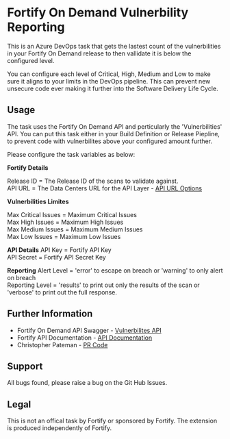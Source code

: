 # Fortify On Demand Vulnerbility Reporting

This is an Azure DevOps task that gets the lastest count of the vulnerbilities in your Fortify On Demand release to then vallidate it is below the configured level.

You can configure each level of Critical, High, Medium and Low to make sure it aligns to your limits in the DevOps pipeline. This can prevent new unsecure code ever making it further into the Software Delivery Life Cycle.

## Usage
The task uses the Fortify On Demand API and perticularly the 'Vulnerbilities' API.
You can put this task either in your Build Definition or Release Piepline, to prevent code with vulnerbilites above your configured amount further.

Please configure the task variables as below:

**Fortify Details**

Release ID = The Release ID of the scans to validate against.<br/>
API URL = The Data Centers URL for the API Layer - [API URL Options](https://emea.fortify.com/Docs/en/index.htm#Additional_Services/API/API_About.htm%3FTocPath%3DAPI%7C_____0)

**Vulnerbilities Limites**

Max Critical Issues = Maximum Critical Issues <br/>
Max High Issues = Maximum High Issues <br/>
Max Medium Issues = Maximum Medium Issues<br/>
Max Low Issues = Maximum Low Issues

**API Details**
API Key = Fortify API Key <br/>
API Secret = Fortify API Secret Key

**Reporting**
Alert Level = 'error' to escape on breach or 'warning' to only alert on breach <br/>
Reporting Level = 'results' to print out only the results of the scan or 'verbose' to print out the full response.

## Further Information
- Fortify On Demand API Swagger - [Vulnerbilites API](https://api.emea.fortify.com/swagger/ui/index#!/Vulnerabilities/VulnerabilitiesV3_GetVulnerabilities)
- Fortify API Documentation - [API Documentation](https://emea.fortify.com/Docs/en/index.htm#Additional_Services/API/API_About.htm%3FTocPath%3DAPI%7C_____0)
- Christopher Pateman - [PR Code](https://prcode.blog)

## Support
All bugs found, please raise a bug on the Git Hub Issues.

## Legal
This is not an offical task by Fortify or sponsored by Fortify. The extension is produced independently of Fortify.
